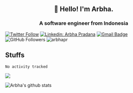 <h2 align="center">👋 Hello! I'm Arbha.</h2>
<h3 align="center">A software engineer from Indonesia</h3>

[![Twitter Follow](https://img.shields.io/twitter/follow/arbhapr?label=Follow%20@arbhapr)](https://twitter.com/intent/follow?screen_name=arbhapr)
[![Linkedin: Arbha Pradana](https://img.shields.io/badge/-Arbha%20Pradana-blue?style=flat-square&logo=Linkedin&logoColor=white&link=https://www.linkedin.com/in/arbhapr/)](https://linkedin.com/in/arbhapr)
[![Gmail Badge](https://img.shields.io/badge/-arbhapr@gmail.com-c14438?style=flat-square&logo=Gmail&logoColor=white&link=mailto:arbhapr@gmail.com)](mailto:arbhapr@gmail.com)
![GitHub Followers](https://img.shields.io/github/followers/arbhapr?label=Follow&style=social)
<img src="https://komarev.com/ghpvc/?username=arbhapr" alt="arbhapr" />

## Stuffs
<!--START_SECTION:waka-->

```txt
No activity tracked
```

<!--END_SECTION:waka-->

<img src="https://github-readme-stats.vercel.app/api/top-langs/?username=arbhapr&layout=compact">

![Arbha's github stats](https://github-readme-stats.vercel.app/api?username=arbhapr&show_icons=true&hide=[%22issues%22])
